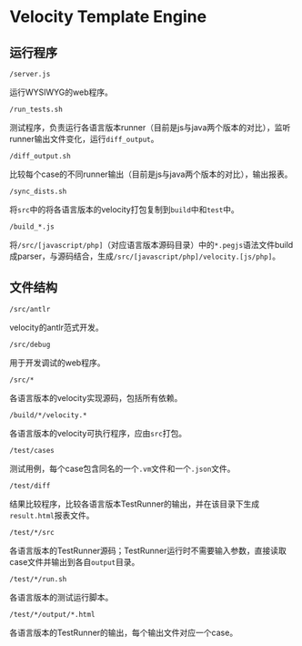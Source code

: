 # Velocity Template Engine

## 运行程序

`/server.js`

运行WYSIWYG的web程序。


`/run_tests.sh`

测试程序，负责运行各语言版本runner（目前是js与java两个版本的对比），监听runner输出文件变化，运行`diff_output`。


`/diff_output.sh`

比较每个case的不同runner输出（目前是js与java两个版本的对比），输出报表。


`/sync_dists.sh`

将`src`中的将各语言版本的velocity打包复制到`build`中和`test`中。


`/build_*.js`

将`/src/[javascript/php]`（对应语言版本源码目录）中的`*.pegjs`语法文件build成parser，与源码结合，生成`/src/[javascript/php]/velocity.[js/php]`。


## 文件结构

`/src/antlr`

velocity的antlr范式开发。

`/src/debug`

用于开发调试的web程序。

`/src/*`

各语言版本的velocity实现源码，包括所有依赖。


`/build/*/velocity.*`

各语言版本的velocity可执行程序，应由`src`打包。


`/test/cases`

测试用例，每个case包含同名的一个`.vm`文件和一个`.json`文件。


`/test/diff`

结果比较程序，比较各语言版本TestRunner的输出，并在该目录下生成`result.html`报表文件。


`/test/*/src`

各语言版本的TestRunner源码；TestRunner运行时不需要输入参数，直接读取case文件并输出到各自`output`目录。


`/test/*/run.sh`

各语言版本的测试运行脚本。


`/test/*/output/*.html`

各语言版本的TestRunner的输出，每个输出文件对应一个case。
